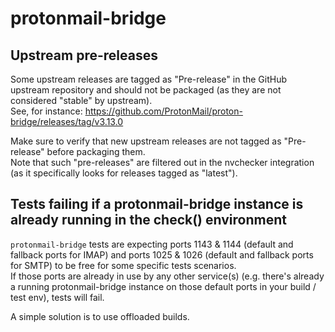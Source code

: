 # protonmail-bridge

## Upstream pre-releases

Some upstream releases are tagged as "Pre-release" in the GitHub upstream repository and should not be packaged (as they are not considered "stable" by upstream).  
See, for instance: <https://github.com/ProtonMail/proton-bridge/releases/tag/v3.13.0>

Make sure to verify that new upstream releases are not tagged as "Pre-release" before packaging them.  
Note that such "pre-releases" are filtered out in the nvchecker integration (as it specifically looks for releases tagged as "latest").

## Tests failing if a protonmail-bridge instance is already running in the check() environment

`protonmail-bridge` tests are expecting ports 1143 & 1144 (default and fallback ports for IMAP) and ports 1025 & 1026 (default and fallback ports for SMTP) to be free for some specific tests scenarios.  
If those ports are already in use by any other service(s) (e.g. there's already a running protonmail-bridge instance on those default ports in your build / test env), tests will fail.

A simple solution is to use offloaded builds.
